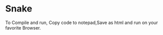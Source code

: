 Snake
=====

To Compile and run,
Copy code to notepad,Save as html and run on your favorite Browser.
